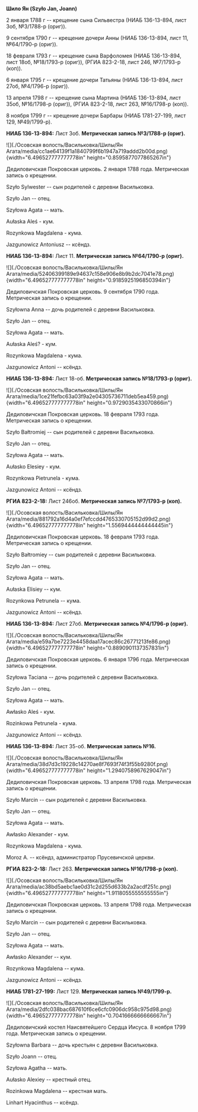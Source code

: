 **Шило Ян (Szyło Jan, Joann)**

2 января 1788 г -- крещение сына Сильвестра (НИАБ 136-13-894, лист 3об,
№3/1788-р (ориг)).

9 сентября 1790 г -- крещение дочери Анны (НИАБ 136-13-894, лист 11,
№64/1790-р (ориг)).

18 февраля 1793 г -- крещение сына Варфоломея (НИАБ 136-13-894, лист
18об, №18/1793-р (ориг)), (РГИА 823-2-18, лист 246, №7/1793-р (коп)).

6 января 1795 г -- крещение дочери Татьяны (НИАБ 136-13-894, лист 27об,
№4/1796-р (ориг)).

13 апреля 1798 г -- крещение сына Мартина (НИАБ 136-13-894, лист 35об,
№16/1798-р (ориг)), (РГИА 823-2-18, лист 263, №16/1798-р (коп)).

8 ноября 1799 г -- крещение дочери Барбары (НИАБ 1781-27-199, лист 129,
№49/1799-р).

**НИАБ 136-13-894:** Лист 3об. **Метрическая запись №3/1788-р (ориг).**

![](./Осовская волость/Васильковка/Шилы/Ян Агата/media/cc1ae64139f1a1840799f6b1947a719addd2b00d.png){width="6.496527777777778in"
height="0.8595877077865267in"}

Дедиловичская Покровская церковь. 2 января 1788 года. Метрическая запись
о крещении.

Szyło Sylwester -- сын родителей с деревни Васильковка.

Szyło Jan -- отец.

Szyłowa Agata -- мать.

Aułaska Aleś - кум.

Rozynkowa Magdalena - кума.

Jazgunowicz Antoniusz -- ксёндз.

**НИАБ 136-13-894:** Лист 11. **Метрическая запись №64/1790-р (ориг).**

![](./Осовская волость/Васильковка/Шилы/Ян Агата/media/52406399189e94637c158e906e8b9b2dc7041e78.png){width="6.496527777777778in"
height="0.9185925196850394in"}

Дедиловичская Покровская церковь. 9 сентября 1790 года. Метрическая
запись о крещении.

Szyłowna Anna -- дочь родителей с деревни Васильковка.

Szyło Jan -- отец.

Szyłowa Agata -- мать.

Aułaska Aleś? - кум.

Rozynkowa Magdalena - кума.

Jazgunowicz Antoni -- ксёндз.

**НИАБ 136-13-894:** Лист 18-об. **Метрическая запись №18/1793-р
(ориг).**

![](./Осовская волость/Васильковка/Шилы/Ян Агата/media/1ce21fefbc63a03f9a2e04305736711deb5ea459.png){width="6.496527777777778in"
height="0.9729035433070866in"}

Дедиловичская Покровская церковь. 18 февраля 1793 года. Метрическая
запись о крещении.

Szyło Bałtromiej -- сын родителей с деревни Васильковка.

Szyło Jan -- отец.

Szyłowa Agata -- мать.

Aułasko Elesiey - кум.

Rozynkowa Pietrunela - кума.

Jazgunowicz Antoni -- ксёндз.

**РГИА 823-2-18:** Лист 246об. **Метрическая запись №7/1793-р (коп).**

![](./Осовская волость/Васильковка/Шилы/Ян Агата/media/881792a16d4a0ef7efccdd4765330705152d99d2.png){width="6.496527777777778in"
height="1.5569444444444445in"}

Дедиловичская Покровская церковь. 18 февраля 1793 года. Метрическая
запись о крещении.

Szyło Bałtromiey -- сын родителей с деревни Васильковка.

Szyło Jan -- отец.

Szyłowa Agata -- мать.

Aułaska Elisiey -- кум.

Rozynkowa Petrunela -- кума.

Jazgunowicz Antoni -- ксёндз.

**НИАБ 136-13-894:** Лист 27об. **Метрическая запись №4/1796-р (ориг).**

![](./Осовская волость/Васильковка/Шилы/Ян Агата/media/e59a7be7223e4458daa17acec86c26771213fe86.png){width="6.496527777777778in"
height="0.8890901137357831in"}

Дедиловичская Покровская церковь. 6 января 1796 года. Метрическая запись
о крещении.

Szyłowa Taсiana -- дочь родителей с деревни Васильковка.

Szyło Jan -- отец.

Szyłowa Agata -- мать.

Awłasko Aleś - кум.

Rozinkowa Petrunela - кума.

Jazgunowicz Antoni -- ксёндз.

**НИАБ 136-13-894:** Лист 35-об. **Метрическая запись №16.**

![](./Осовская волость/Васильковка/Шилы/Ян Агата/media/38d7d3c19228c14270ae8f7693f74f3f55b9280f.png){width="6.496527777777778in"
height="1.2940758967629047in"}

Дедиловичская Покровская церковь. 13 апреля 1798 года. Метрическая
запись о крещении.

Szyło Marcin -- сын родителей с деревни Васильковка.

Szyło Jan -- отец.

Szyłowa Agata -- мать.

Awłasko Alexander - кум.

Rozynkowa Magdalena - кума.

Moroz A. -- ксёндз, администратор Прусевичской церкви.

**РГИА 823-2-18:** Лист 263. **Метрическая запись №16/1798-р (коп).**

![](./Осовская волость/Васильковка/Шилы/Ян Агата/media/ac38bd5aebc1ae0d31c2d255d633b2a2acdf251c.png){width="6.496527777777778in"
height="1.9118055555555555in"}

Дедиловичская Покровская церковь. 13 апреля 1798 года. Метрическая
запись о крещении.

Szyło Marcin -- сын родителей с деревни Васильковка.

Szyło Jan -- отец.

Szyłowa Agata -- мать.

Awłasko Alexander -- кум.

Rozynkowa Magdalena -- кума.

Jazgunowicz Antoni -- ксёндз.

**НИАБ 1781-27-199:** Лист 129. **Метрическая запись №49/1799-р.**

![](./Осовская волость/Васильковка/Шилы/Ян Агата/media/2dfc038bac687610f6ce6cfc0906dc958c975d98.png){width="6.496527777777778in"
height="0.7041666666666667in"}

Дедиловичский костел Наисвятейшего Сердца Иисуса. 8 ноября 1799 года.
Метрическая запись о крещении.

Szyłowna Barbara -- дочь крестьян с деревни Васильковка.

Szyło Joann -- отец.

Szyłowa Agatha -- мать.

Aułasko Alexiey -- крестный отец.

Rozinkowa Magdalena -- крестная мать.

Linhart Hyacinthus -- ксёндз.
